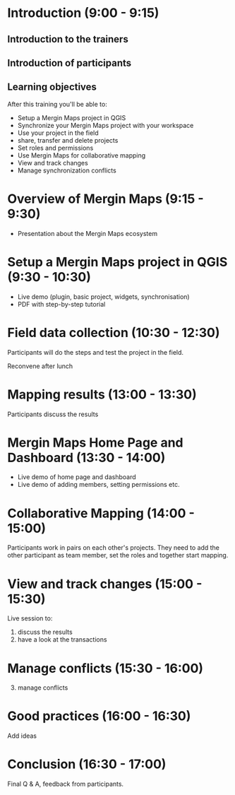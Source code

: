 # Introduction (9:00 - 9:15)
## Introduction to the trainers
## Introduction of participants
## Learning objectives
After this training you'll be able to:
* Setup a Mergin Maps project in QGIS
* Synchronize your Mergin Maps project with your workspace
* Use your project in the field
* share, transfer and delete projects
* Set roles and permissions
* Use Mergin Maps for collaborative mapping
* View and track changes
* Manage synchronization conflicts

# Overview of Mergin Maps (9:15 - 9:30)
* Presentation about the Mergin Maps ecosystem

# Setup a Mergin Maps project in QGIS (9:30 - 10:30)
* Live demo (plugin, basic project, widgets, synchronisation)
* PDF with step-by-step tutorial

# Field data collection (10:30 - 12:30)
Participants will do the steps and test the project in the field.

Reconvene after lunch

# Mapping results (13:00 - 13:30)
Participants discuss the results

# Mergin Maps Home Page and Dashboard (13:30 - 14:00)
* Live demo of home page and dashboard
* Live demo of adding members, setting permissions etc.

# Collaborative Mapping (14:00 - 15:00)
Participants work in pairs on each other's projects. They need to add the other participant as team member, set the roles and together start mapping.

# View and track changes (15:00 - 15:30)
Live session to:
1. discuss the results 
2. have a look at the transactions 

# Manage conflicts (15:30 - 16:00)
3. manage conflicts

# Good practices (16:00 - 16:30)
Add ideas

# Conclusion (16:30 - 17:00)
Final Q & A, feedback from participants.

